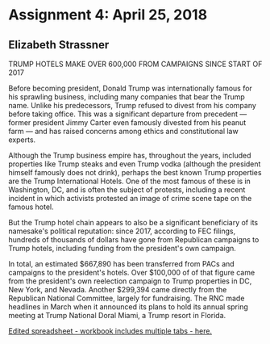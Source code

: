 # Assignment 4: April 25, 2018
## Elizabeth Strassner

TRUMP HOTELS MAKE OVER 600,000 FROM CAMPAIGNS SINCE START OF 2017

Before becoming president, Donald Trump was internationally famous for his sprawling business, including many companies that bear the Trump name. Unlike his predecessors, Trump refused to divest from his company before taking office. This was a significant departure from precedent — former president Jimmy Carter even famously divested from his peanut farm — and has raised concerns among ethics and constitutional law experts.

Although the Trump business empire has, throughout the years, included properties like Trump steaks and even Trump vodka (although the president himself famously does not drink), perhaps the best known Trump properties are the Trump International Hotels. One of the most famous of these is in Washington, DC, and is often the subject of protests, including a recent incident in which activists protested an image of crime scene tape on the famous hotel.

But the Trump hotel chain appears to also be a significant beneficiary of its namesake's political reputation: since 2017, according to FEC filings, hundreds of thousands of dollars have gone from Republican campaigns to Trump hotels, including funding from the president's own campaign. 

In total, an estimated $667,890 has been transferred from PACs and campaigns to the president's hotels. Over $100,000 of of that figure came from the president's own reelection campaign to Trump properties in DC, New York, and Nevada. Another $299,394 came directly from the Republican National Committee, largely for fundraising. The RNC made headlines in March when it announced its plans to hold its annual spring meeting at Trump National Doral Miami, a Trump resort in Florida. 

[Edited spreadsheet - workbook includes multiple tabs - here.](https://docs.google.com/spreadsheets/d/1ckhFMHexi3JmwBMeH3wRiC5zmPSiAEU1oXL1HGak73E/edit#gid=0)
